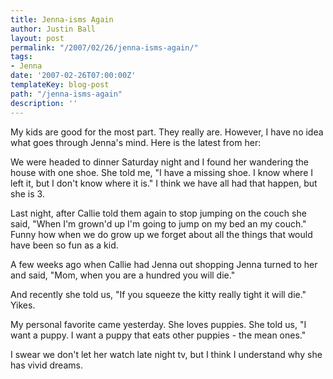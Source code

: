 ```yaml
---
title: Jenna-isms Again
author: Justin Ball
layout: post
permalink: "/2007/02/26/jenna-isms-again/"
tags:
- Jenna
date: '2007-02-26T07:00:00Z'
templateKey: blog-post
path: "/jenna-isms-again"
description: ''
---
```


My kids are good for the most part. They really are. However, I have no idea what goes through Jenna's mind. Here is the latest from her:

We were headed to dinner Saturday night and I found her wandering the house with one shoe. She told me, "I have a missing shoe. I know where I left it, but I don't know where it is." I think we have all had that happen, but she is 3.

Last night, after Callie told them again to stop jumping on the couch she said, "When I'm grown'd up I'm going to jump on my bed an my couch." Funny how when we do grow up we forget about all the things that would have been so fun as a kid.

A few weeks ago when Callie had Jenna out shopping Jenna turned to her and said, "Mom, when you are a hundred you will die."

And recently she told us, "If you squeeze the kitty really tight it will die." Yikes.

My personal favorite came yesterday. She loves puppies. She told us, "I want a puppy. I want a puppy that eats other puppies - the mean ones."

I swear we don't let her watch late night tv, but I think I understand why she has vivid dreams.

